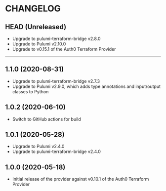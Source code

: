 CHANGELOG
=========

## HEAD (Unreleased)
* Upgrade to pulumi-terraform-bridge v2.8.0
* Upgrade to Pulumi v2.10.0
* Upgrade to v0.15.1 of the Auth0 Terraform Provider

---

## 1.1.0 (2020-08-31)
* Upgrade to pulumi-terraform-bridge v2.7.3
* Upgrade to Pulumi v2.9.0, which adds type annotations and input/output classes to Python

## 1.0.2 (2020-06-10)
* Switch to GitHub actions for build

## 1.0.1 (2020-05-28)
* Upgrade to Pulumi v2.4.0
* Upgrade to pulumi-terraform-bridge v2.4.0

## 1.0.0 (2020-05-18)
* Initial release of the provider against v0.10.1 of the Auth0 Terraform Provider

